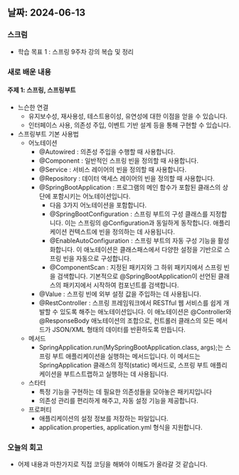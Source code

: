 ## 날짜: 2024-06-13

### 스크럼
- 학습 목표 1 : 스프링 9주차 강의 복습 및 정리

### 새로 배운 내용
#### 주제 1: 스프링, 스프링부트
- 느슨한 연결
  - 유지보수성, 재사용성, 테스트용이성, 유연성에 대한 이점을 얻을 수 있습니다.
  - 인터페이스 사용, 의존성 주입, 이벤트 기반 설계 등을 통해 구현할 수 있습니다.
- 스프링부트 기본 사용법
  - 어노테이션
    - @Autowired : 의존성 주입을 수행할 때 사용합니다.
    - @Component : 일반적인 스프링 빈을 정의할 때 사용합니다.
    - @Service : 서비스 레이어의 빈을 정의할 때 사용합니다.
    - @Repository : 데이터 액세스 레이어의 빈을 정의할 때 사용합니다.
    - @SpringBootApplication : 프로그램의 메인 함수가 포함된 클래스의 상단에 포함시키는 어노테이션입니다.
      - 다음 3가지 어노테이션을 포함합니다.
      - @SpringBootConfiguration : 스프링 부트의 구성 클래스를 지정합니다. 이는 스프링의 @Configuration과 동일하게 동작합니다. 애플리케이션 컨텍스트에 빈을 정의하는 데 사용됩니다.
      - @EnableAutoConfiguration : 스프링 부트의 자동 구성 기능을 활성화합니다. 이 애노테이션은 클래스패스에서 다양한 설정을 기반으로 스프링 빈을 자동으로 구성합니다.
      - @ComponentScan : 지정된 패키지와 그 하위 패키지에서 스프링 빈을 검색합니다. 기본적으로 @SpringBootApplication이 선언된 클래스의 패키지에서 시작하여 컴포넌트를 검색합니다.
    - @Value : 스프링 빈에 외부 설정 값을 주입하는 데 사용됩니다.
    - @RestController : 스프링 프레임워크에서 RESTful 웹 서비스를 쉽게 개발할 수 있도록 해주는 애노테이션입니다. 이 애노테이션은 @Controller와 @ResponseBody 애노테이션의 조합으로, 컨트롤러 클래스의 모든 메서드가 JSON/XML 형태의 데이터를 반환하도록 만듭니다.
  - 메서드
    - SpringApplication.run(MySpringBootApplication.class, args);는 스프링 부트 애플리케이션을 실행하는 메서드입니다. 이 메서드는 SpringApplication 클래스의 정적(static) 메서드로, 스프링 부트 애플리케이션을 부트스트랩하고 실행하는 데 사용됩니다.
  - 스타터
    - 특정 기능을 구현하는 데 필요한 의존성들을 모아놓은 패키지입니다
    - 의존성 관리를 편리하게 해주고, 자동 설정 기능을 제공합니다.
  - 프로퍼티
    - 애플리케이션의 설정 정보를 저장하는 파일입니다.
    - application.properties, application.yml 형식을 지원합니다.

### 오늘의 회고
  - 어제 내용과 마찬가지로 직접 코딩을 해봐야 이해도가 올라갈 것 같습니다.

